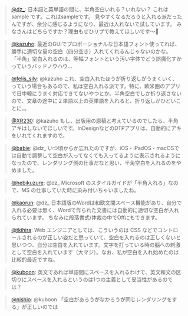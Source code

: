 
> [@dz_](https://twitter.com/dz_/status/1655396949758197761): 日本語と英単語の間に、半角空白いれる？いれない？
> これは sample です。これはsampleです。
> 見やすくなるだろうと入れる派だったんですが、余分に感じるようになり、最近は入れないで試しています。
> みなさんはどちらですか？理由もぜひリプで教えてほしいです～🙌

> [@kazuho](https://twitter.com/kazuho/status/1655458177255882754?s=20): 最近のGUIでプロポーショナルな日本語フォント使ってれば、勝手に適切な量の空白（四分空き）入れてくれるんじゃないのかな。
> 「半角」空白入れるのは、等幅フォントという汚い字体でどう誤魔化すかっていうバッドノウハウ…

> [@felis_silv](https://twitter.com/felis_silv/status/1655460699462840320?s=20): @kazuho これ、空白入れたほうが折り返しがうまくいく、っていう場合もあるので、私は空白入れる派です。特に、欧米圏のアプリで日中韓にうまく対応できてないやつとか。半角空白でしか折り返さないので、文章の途中に２単語以上の英単語を入れると、折り返しがひどいことに。。

> [@XR230](https://twitter.com/XR230/status/1655465766987386881?s=20): @kazuho もし、出版用の原稿と考えているのでしたら、半角アキはしないでほしいです。InDesignなどのDTPアプリは、自動的にアキをいれてくれますので。

> [@babie](https://twitter.com/babie/status/1655457200591228928?s=20): @dz_ いつ頃からか忘れたのですが、iOS・iPadOS・macOSでは自動で調整して空白が入ってなくても入ってるように表示されるようになったので、レンダリング側の仕事だなと思い、半角空白を入れるのをやめました。

> [@hebikuzure](https://twitter.com/hebikuzure/status/1655418760470339584?s=20): @dz_ Microsoft のスタイルガイドが「半角入れろ」なので、MS の仕事していた時に染み付いちゃいましたね。

> [@kaorun](https://twitter.com/kaorun/status/1655465128752726017?s=20): @dz_ 日本語版のWordは和欧文間スペース機能があり、自分で入れる必要は無く、Wordで作られた文書には自動的に適切な空白が入れられています。
> ちなみに段落書式/体裁の中でOffにもできます。

> [@tkihira](https://twitter.com/tkihira/status/1655533377666285568?s=20): Web エンジニアとしては、こういうのは CSS などでコントロールされるのが正しい姿だと思っていて、空白を入れるのは正しくないと思いつつ、自分は空白を入れています。文字を打っている時の脳への刺激として空白を入れています（大マジ）。なお、私が空白を入れ始めたのは比較的最近ですね。

> [@kuboon](https://twitter.com/kuboon/status/1655539858549665800?s=20): 英文であれば単語間にスペースを入れるわけで、英文和文の区切りにスペースを入れるというのは1つの主義として妥当性があるのでは？

> [@nishio](https://twitter.com/nishio/status/1655544727360671745?s=20): @kuboon 「空白があろうがなかろうが同じレンダリングをする」が正しいのでは

